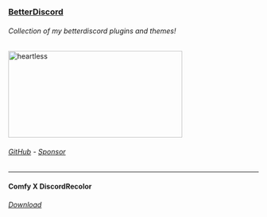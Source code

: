 ### [BetterDiscord](https://betterdiscord.app)
###### Collection of my betterdiscord plugins and themes!
<p align="left"> 
  <a href="https://betterdiscord.app" target="_blank"><img src="https://betterdiscord.app/resources/branding/logo_large.svg" alt="heartless" width="350" height="175"/></a>
</p>

###### [GitHub](https://github.com/sl4f/betterdiscord) - [Sponsor](https://github.com/sponsors/SL4F)
___
#### Comfy X DiscordRecolor
###### [Download](https://sl4f.github.io/betterdiscord/themes/comfyxdiscordrecolor/comfyxdiscordrecolor.theme.css)
